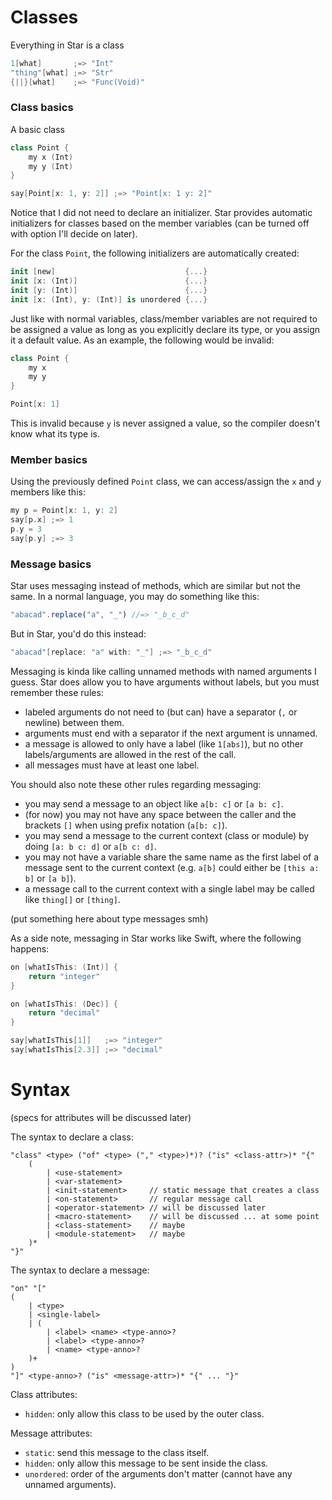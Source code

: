 # Classes

Everything in Star is a class
```swift
1[what]       ;=> "Int"
"thing"[what] ;=> "Str"
{||}[what]    ;=> "Func(Void)"
```

### Class basics

A basic class
```swift
class Point {
	my x (Int)
	my y (Int)
}

say[Point[x: 1, y: 2]] ;=> "Point[x: 1 y: 2]"
```

Notice that I did not need to declare an initializer. Star provides automatic initializers for classes based on the member variables (can be turned off with option I'll decide on later).

For the class `Point`, the following initializers are automatically created:
```swift
init [new]                             {...}
init [x: (Int)]                        {...}
init [y: (Int)]                        {...}
init [x: (Int), y: (Int)] is unordered {...}
```

Just like with normal variables, class/member variables are not required to be assigned a value as long as you explicitly declare its type, or you assign it a default value. As an example, the following would be invalid:
```swift
class Point {
	my x
	my y
}

Point[x: 1]
```

This is invalid because `y` is never assigned a value, so the compiler doesn't know what its type is.

### Member basics

Using the previously defined `Point` class, we can access/assign the `x` and `y` members like this:
```swift
my p = Point[x: 1, y: 2]
say[p.x] ;=> 1
p.y = 3
say[p.y] ;=> 3
```

### Message basics

Star uses messaging instead of methods, which are similar but not the same. In a normal language, you may do something like this:
```js
"abacad".replace("a", "_") //=> "_b_c_d"
```

But in Star, you'd do this instead:
```swift
"abacad"[replace: "a" with: "_"] ;=> "_b_c_d"
```

Messaging is kinda like calling unnamed methods with named arguments I guess. Star does allow you to have arguments without labels, but you must remember these rules:
- labeled arguments do not need to (but can) have a separator (`,` or newline) between them.
- arguments must end with a separator if the next argument is unnamed.
- a message is allowed to only have a label (like `1[abs]`), but no other labels/arguments are allowed in the rest of the call.
- all messages must have at least one label.

You should also note these other rules regarding messaging:
- you may send a message to an object like `a[b: c]` or `[a b: c]`.
- (for now) you may not have any space between the caller and the brackets `[]` when using prefix notation (`a[b: c]`).
- you may send a message to the current context (class or module) by doing `[a: b c: d]` or `a[b c: d]`.
- you may not have a variable share the same name as the first label of a message sent to the current context (e.g. `a[b]` could either be `[this a: b]` or `[a b]`).
- a message call to the current context with a single label may be called like `thing[]` or `[thing]`.

(put something here about type messages smh)

As a side note, messaging in Star works like Swift, where the following happens:
```swift
on [whatIsThis: (Int)] {
	return "integer"
}

on [whatIsThis: (Dec)] {
	return "decimal"
}

say[whatIsThis[1]]   ;=> "integer"
say[whatIsThis[2.3]] ;=> "decimal"
```

# Syntax

(specs for attributes will be discussed later)

The syntax to declare a class:
```less
"class" <type> ("of" <type> ("," <type>)*)? ("is" <class-attr>)* "{"
	(
		| <use-statement>
		| <var-statement>
		| <init-statement>     // static message that creates a class
		| <on-statement>       // regular message call
		| <operator-statement> // will be discussed later
		| <macro-statement>    // will be discussed ... at some point
		| <class-statement>    // maybe
		| <module-statement>   // maybe
	)*
"}"
```

The syntax to declare a message:
```less
"on" "["
(
	| <type>
	| <single-label>
	| (
		| <label> <name> <type-anno>?
		| <label> <type-anno>?
		| <name> <type-anno>?
	)+
)
"]" <type-anno>? ("is" <message-attr>)* "{" ... "}"
```

Class attributes:
- `hidden`: only allow this class to be used by the outer class.

Message attributes:
- `static`: send this message to the class itself.
- `hidden`: only allow this message to be sent inside the class.
- `unordered`: order of the arguments don't matter (cannot have any unnamed arguments).